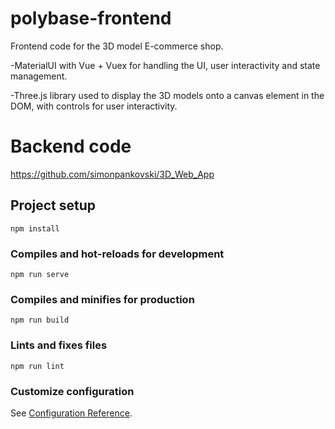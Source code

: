 # polybase-frontend

Frontend code for the 3D model E-commerce shop.

-MaterialUI with Vue + Vuex for handling the UI, user interactivity and state management.

-Three.js library used to display the 3D models onto a canvas element in the DOM, with controls for user interactivity.

# Backend code

https://github.com/simonpankovski/3D_Web_App

## Project setup
```
npm install
```

### Compiles and hot-reloads for development
```
npm run serve
```

### Compiles and minifies for production
```
npm run build
```

### Lints and fixes files
```
npm run lint
```

### Customize configuration
See [Configuration Reference](https://cli.vuejs.org/config/).
